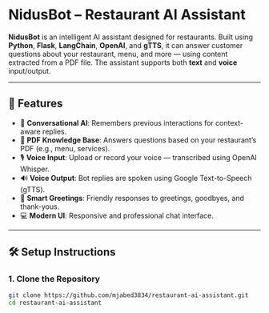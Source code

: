 # NidusBot – Restaurant AI Assistant

**NidusBot** is an intelligent AI assistant designed for restaurants. Built using **Python**, **Flask**, **LangChain**, **OpenAI**, and **gTTS**, it can answer customer questions about your restaurant, menu, and more — using content extracted from a PDF file. The assistant supports both **text** and **voice** input/output.

---

## 🚀 Features

- 🧠 **Conversational AI**: Remembers previous interactions for context-aware replies.
- 📄 **PDF Knowledge Base**: Answers questions based on your restaurant’s PDF (e.g., menu, services).
- 🎙️ **Voice Input**: Upload or record your voice — transcribed using OpenAI Whisper.
- 🔊 **Voice Output**: Bot replies are spoken using Google Text-to-Speech (gTTS).
- 🙋 **Smart Greetings**: Friendly responses to greetings, goodbyes, and thank-yous.
- 💻 **Modern UI**: Responsive and professional chat interface.

---

## 🛠️ Setup Instructions

### 1. Clone the Repository

```bash
git clone https://github.com/mjabed3834/restaurant-ai-assistant.git
cd restaurant-ai-assistant
